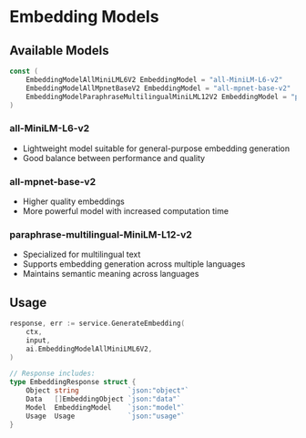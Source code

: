# Embedding Models

## Available Models

```go
const (
    EmbeddingModelAllMiniLML6V2 EmbeddingModel = "all-MiniLM-L6-v2"
    EmbeddingModelAllMpnetBaseV2 EmbeddingModel = "all-mpnet-base-v2"
    EmbeddingModelParaphraseMultilingualMiniLML12V2 EmbeddingModel = "paraphrase-multilingual-MiniLM-L12-v2"
)
```

### all-MiniLM-L6-v2

- Lightweight model suitable for general-purpose embedding generation
- Good balance between performance and quality

### all-mpnet-base-v2

- Higher quality embeddings
- More powerful model with increased computation time

### paraphrase-multilingual-MiniLM-L12-v2

- Specialized for multilingual text
- Supports embedding generation across multiple languages
- Maintains semantic meaning across languages

## Usage

```go
response, err := service.GenerateEmbedding(
    ctx,
    input,
    ai.EmbeddingModelAllMiniLML6V2,
)

// Response includes:
type EmbeddingResponse struct {
    Object string            `json:"object"`
    Data   []EmbeddingObject `json:"data"`
    Model  EmbeddingModel    `json:"model"`
    Usage  Usage             `json:"usage"`
}
```
